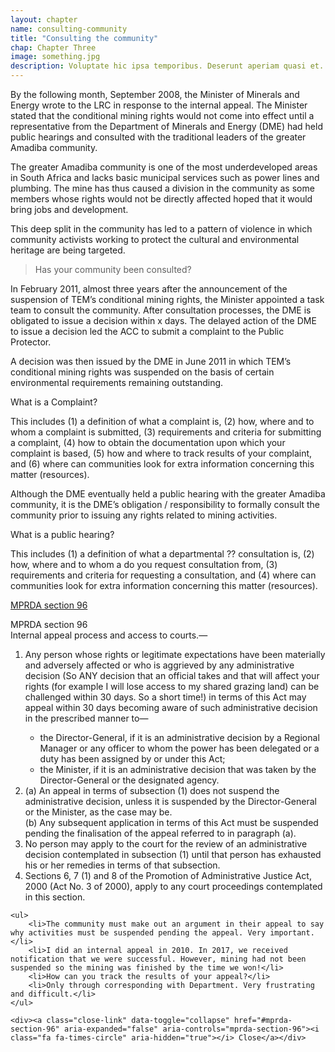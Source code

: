 ```yaml
---
layout: chapter
name: consulting-community
title: "Consulting the community"
chap: Chapter Three
image: something.jpg
description: Voluptate hic ipsa temporibus. Deserunt aperiam quasi et. Sit quibusdam animi expedita enim et. Voluptatem adipisci ducimus deleniti molestiae nihil odio. Quia maiores in officia. Est itaque quis et vitae. Quaerat nostrum suscipit voluptates voluptatem et consequatur ea.
---
```


By the following month, September 2008, the Minister of Minerals and Energy wrote to the LRC in response to the internal appeal. The Minister stated that the conditional mining rights would not come into effect until a representative from the Department of Minerals and Energy (DME) had held public hearings and consulted with the traditional leaders of the greater Amadiba community.

The greater Amadiba community is one of the most underdeveloped areas in South Africa and lacks basic municipal services such as power lines and plumbing. The mine has thus caused a division in the community as some members whose rights would not be directly affected hoped that it would bring jobs and development. 

This deep split in the community has led to a pattern of violence in which community activists working to protect the cultural and environmental heritage are being targeted.

> Has your community been consulted?

In February 2011, almost three years after the announcement of the suspension of TEM’s conditional mining rights, the Minister appointed a task team to consult the community. After consultation processes, the DME is obligated to issue a decision within x days. The delayed action of the DME to issue a decision led the ACC to submit a complaint to the Public Protector.

A decision was then issued by the DME in June 2011 in which TEM’s conditional mining rights was suspended on the basis of certain environmental requirements remaining outstanding.

<div class="edu-segment">
<p class="edu-title">What is a Complaint?</p>

This includes (1) a definition of what a complaint is, (2) how, where and to whom a complaint is submitted, (3) requirements and criteria for submitting a complaint, (4) how to obtain the documentation upon which your complaint is based, (5) how and where to track results of your complaint, and (6) where can communities look for extra information concerning this matter (resources).
</div>

Although the DME eventually held a public hearing with the greater Amadiba community, it is the DME’s obligation / responsibility to formally consult the community prior to issuing any rights related to mining activities.

<div class="edu-segment">
<p class="edu-title">What is a public hearing?</p>

This includes (1) a definition of what a departmental ?? consultation is, (2) how, where and to whom a do you request consultation from, (3) requirements and criteria for requesting a consultation, and (4) where can communities look for extra information concerning this matter (resources).
</div>

<a class="info-link" data-toggle="collapse" href="#mprda-section-96" aria-expanded="false" aria-controls="conditional-rights"><i class="fa fa-info-circle" aria-hidden="true"></i> MPRDA section 96</a>

<div class="edu-segment collapse" id="mprda-section-96">
	<div class="edu-title">MPRDA section 96</div>
	Internal appeal process and access to courts.—
	<ol>
		<li>Any person whose rights or legitimate expectations have been materially and adversely affected or who is aggrieved by any administrative decision (So ANY decision that an official takes and that will affect your rights (for example I will lose access to my shared grazing land) can be challenged within 30 days. So a short time!) in terms of this Act may appeal within 30 days becoming aware of such administrative decision in the prescribed manner to—</li>
		<ul>
			<li>the Director-General, if it is an administrative decision by a Regional Manager or any officer to whom the power has been delegated or a duty has been assigned by or under this Act;</li>
			<li>the Minister, if it is an administrative decision that was taken by the Director-General or the designated agency.</li>
		</ul>
		<li>(a) An appeal in terms of subsection (1) does not suspend the administrative decision, unless it is suspended by the Director-General or the Minister, as the case may be.<br>
		(b) Any subsequent application in terms of this Act must be suspended pending the finalisation of the appeal referred to in paragraph (a).</li>
		<li>No person may apply to the court for the review of an administrative decision contemplated in subsection (1) until that person has exhausted his or her remedies in terms of that subsection.</li>
		<li>Sections 6, 7 (1) and 8 of the Promotion of Administrative Justice Act, 2000 (Act No. 3 of 2000), apply to any court proceedings contemplated in this section.</li>
	</ol> 
	 
	<ul>
		<li>The community must make out an argument in their appeal to say why activities must be suspended pending the appeal. Very important.</li>
		<li>I did an internal appeal in 2010. In 2017, we received notification that we were successful. However, mining had not been suspended so the mining was finished by the time we won!</li>
		<li>How can you track the results of your appeal?</li>
		<li>Only through corresponding with Department. Very frustrating and difficult.</li>
	</ul>

	<div><a class="close-link" data-toggle="collapse" href="#mprda-section-96" aria-expanded="false" aria-controls="mprda-section-96"><i class="fa fa-times-circle" aria-hidden="true"></i> Close</a></div>
</div>
